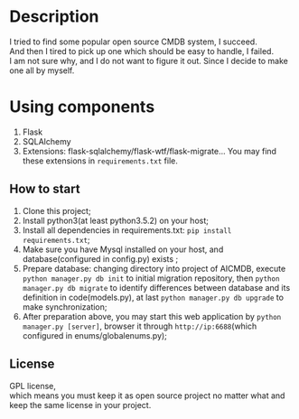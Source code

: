 # Description
I tried to find some popular open source CMDB system, I succeed. <br/>
And then I tired to pick up one which should be easy to handle, I failed.</br>
I am not sure why, and I do not want to figure it out. Since I decide to make one all by myself.

# Using components
1. Flask
2. SQLAlchemy
3. Extensions: flask-sqlalchemy/flask-wtf/flask-migrate...
You may find these extensions in `requirements.txt` file.

## How to start
1. Clone this project;
2. Install python3(at least python3.5.2) on your host;
3. Install all dependencies in requirements.txt: `pip install requirements.txt`;
4. Make sure you have Mysql installed on your host, and database(configured in config.py) exists ;
5. Prepare database: changing directory into project of AICMDB,
execute `python manager.py db init` to initial migration repository,
then `python manager.py db migrate` to identify differences between database and its definition in code(models.py),
at last `python manager.py db upgrade` to make synchronization;
6. After preparation above, you may start this web application by `python manager.py [server]`,
browser it through `http://ip:6688`(which configured in enums/globalenums.py);

## License
GPL license,<br/>
which means you must keep it as open source project no matter what and keep the same license in your project.

